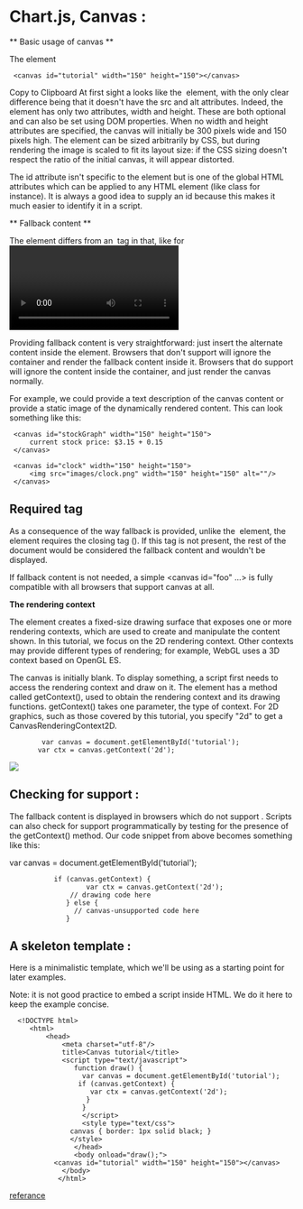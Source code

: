 # Chart.js, Canvas :

** Basic usage of canvas **

The <canvas> element 

     <canvas id="tutorial" width="150" height="150"></canvas>
Copy to Clipboard
At first sight a <canvas> looks like the <img> element, with the only clear difference being that it doesn't have the src and alt attributes. Indeed, the <canvas> element has only two attributes, width and height. These are both optional and can also be set using DOM properties. When no width and height attributes are specified, the canvas will initially be 300 pixels wide and 150 pixels high. The element can be sized arbitrarily by CSS, but during rendering the image is scaled to fit its layout size: if the CSS sizing doesn't respect the ratio of the initial canvas, it will appear distorted.

The id attribute isn't specific to the <canvas> element but is one of the global HTML attributes which can be applied to any HTML element (like class for instance). It is always a good idea to supply an id because this makes it much easier to identify it in a script. 



** Fallback content **

The <canvas> element differs from an <img> tag in that, like for <video>, <audio>, or <picture> elements, it is easy to define some fallback content, to be displayed in older browsers not supporting it, like versions of Internet Explorer earlier than version 9 or textual browsers. You should always provide fallback content to be displayed by those browsers.

Providing fallback content is very straightforward: just insert the alternate content inside the <canvas> element. Browsers that don't support <canvas> will ignore the container and render the fallback content inside it. Browsers that do support <canvas> will ignore the content inside the container, and just render the canvas normally.

For example, we could provide a text description of the canvas content or provide a static image of the dynamically rendered content. This can look something like this:

     <canvas id="stockGraph" width="150" height="150">
         current stock price: $3.15 + 0.15
     </canvas>

     <canvas id="clock" width="150" height="150">
         <img src="images/clock.png" width="150" height="150" alt=""/>
     </canvas>



## Required </canvas> tag
As a consequence of the way fallback is provided, unlike the <img> element, the <canvas> element requires the closing tag (</canvas>). If this tag is not present, the rest of the document would be considered the fallback content and wouldn't be displayed.

If fallback content is not needed, a simple <canvas id="foo" ...></canvas> is fully compatible with all browsers that support canvas at all.


**The rendering context**

The <canvas> element creates a fixed-size drawing surface that exposes one or more rendering contexts, which are used to create and manipulate the content shown. In this tutorial, we focus on the 2D rendering context. Other contexts may provide different types of rendering; for example, WebGL uses a 3D context based on OpenGL ES.

The canvas is initially blank. To display something, a script first needs to access the rendering context and draw on it. The <canvas> element has a method called getContext(), used to obtain the rendering context and its drawing functions. getContext() takes one parameter, the type of context. For 2D graphics, such as those covered by this tutorial, you specify "2d" to get a CanvasRenderingContext2D.


            var canvas = document.getElementById('tutorial');
           var ctx = canvas.getContext('2d');


![](https://www.codewall.co.uk/wp-content/uploads/2018/08/chart-js-charts.jpg)


## Checking for support :

The fallback content is displayed in browsers which do not support <canvas>. Scripts can also check for support programmatically by testing for the presence of the getContext() method. Our code snippet from above becomes something like this:

var canvas = document.getElementById('tutorial');

               if (canvas.getContext) {
                       var ctx = canvas.getContext('2d');
                   // drawing code here
                  } else {
                    // canvas-unsupported code here
                  }

  


  ## A skeleton template :

  Here is a minimalistic template, which we'll be using as a starting point for later examples.

Note: it is not good practice to embed a script inside HTML. We do it here to keep the example concise.

      <!DOCTYPE html>
         <html>
             <head>
                 <meta charset="utf-8"/>
                 title>Canvas tutorial</title>
                 <script type="text/javascript">
                    function draw() {
                      var canvas = document.getElementById('tutorial');
                     if (canvas.getContext) {
                        var ctx = canvas.getContext('2d');
                       }
                      }
                      </script>
                      <style type="text/css">
                   canvas { border: 1px solid black; }
                   </style>
                    </head>
                    <body onload="draw();">
               <canvas id="tutorial" width="150" height="150"></canvas>
                 </body>
                </html>


[referance](https://developer.mozilla.org/en-US/docs/Web/API/Canvas_API/Tutorial/Basic_usage)